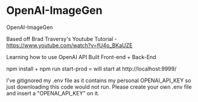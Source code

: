 # OpenAI-ImageGen
OpenAI-ImageGen

Based off Brad Traversy's Youtube Tutorial - https://www.youtube.com/watch?v=fU4o_BKaUZE

Learning how to use OpenAI API Built Front-end + Back-End

npm install + npm run start-prod = will start at http://localhost:9999/

I've gitignored my .env file as it contains my personal OPENAI_API_KEY so just downloading this code would not run. Please create your own .env file and insert a "OPENAI_API_KEY" on it. 
